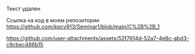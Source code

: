 Текст удален

Ссылка на код в моем репозитории https://github.com/kpcv913/Seminar1/blob/main/C%2B%2B_1

https://github.com/user-attachments/assets/52f7614d-52a7-4e8c-abd3-c9cbec486b15
